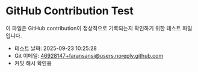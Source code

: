# GitHub Contribution Test

이 파일은 GitHub contribution이 정상적으로 기록되는지 확인하기 위한 테스트 파일입니다.

- 테스트 날짜: 2025-09-23 10:25:28
- Git 이메일: 46928147+faransansj@users.noreply.github.com
- 커밋 해시 확인용

